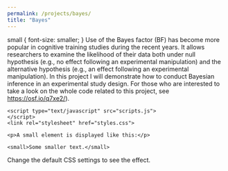 ```yaml
---
permalink: /projects/bayes/
title: "Bayes"
---
```

small {
    font-size: smaller;
}
Use of the Bayes factor (BF) has become more popular in cognitive training studies during the recent years. It allows researchers to examine the likelihood of their data both under null hypothesis (e.g., no effect following an experimental manipulation) and the alternative hypothesis (e.g., an effect following an experimental manipulation). In this project I will demonstrate how to conduct Bayesian inference in an experimental study design. For those who are interested to take a look on the whole code related to this project, see https://osf.io/q7xe2/).

<!DOCTYPE html>
<html>

<head>

	<script type="text/javascript" src="scripts.js">
	</script>
	<link rel="stylesheet" href="styles.css">
</head>

<body>

	<p>A small element is displayed like this:</p>

	<small>Some smaller text.</small>

<p>Change the default CSS settings to see the effect.</p>

</body>
</html>
